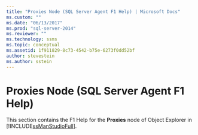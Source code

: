 ```yaml
---
title: "Proxies Node (SQL Server Agent F1 Help) | Microsoft Docs"
ms.custom: ""
ms.date: "06/13/2017"
ms.prod: "sql-server-2014"
ms.reviewer: ""
ms.technology: ssms
ms.topic: conceptual
ms.assetid: 1f911829-8c73-4542-b75e-6273f0dd52bf
author: stevestein
ms.author: sstein
---
```

# Proxies Node (SQL Server Agent F1 Help)
  This section contains the F1 Help for the **Proxies** node of Object Explorer in [!INCLUDE[ssManStudioFull](../../includes/ssmanstudiofull-md.md)].  
  
  
